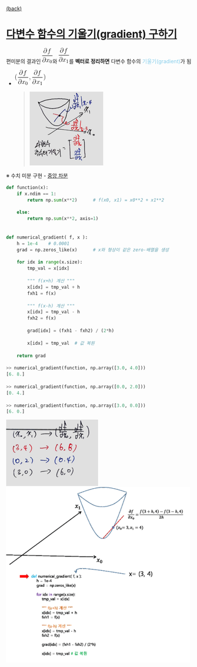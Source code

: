 [(back)](https://github.com/DoranLyong/DL_coding_master/tree/master/Self_tutorial/3_learning/MNIST_learning/4_renew-parameter/1_diff)

# [다변수 함수의 기울기(gradient) 구하기](https://blog.naver.com/cheeryun/221398641642)
편미분의 결과인 <img src="partial_x0.gif">와 <img src="partial_x1.gif">를 <b>벡터로 정리하면</b> 다변수 함수의 <span style="color:skyblue">기울기(gradient)</span>가 됨 
* <img src="gradient_vector.gif">  

    > <img src="gradient.jpg" width=200> <br/>


※ 수치 미분 구현 - [중앙 차분](https://github.com/DoranLyong/DL_coding_master/tree/master/Self_tutorial/3_learning/MNIST_learning/4_renew-parameter/1_diff/1_diff_eq/func_diff)

``` python 
def function(x):  
    if x.ndim == 1: 
        return np.sum(x**2)      # f(x0, x1) = x0**2 + x1**2

    else: 
        return np.sum(x**2, axis=1)
        

def numerical_gradient( f, x ):
    h = 1e-4    # 0.0001 
    grad = np.zeros_like(x)      # x와 형상이 같은 zero-배열을 생성 

    for idx in range(x.size):
        tmp_val = x[idx]

        """ f(x+h) 계산 """
        x[idx] = tmp_val + h 
        fxh1 = f(x)

        """ f(x-h) 계산 """ 
        x[idx] = tmp_val - h 
        fxh2 = f(x)

        grad[idx] = (fxh1 - fxh2) / (2*h)

        x[idx] = tmp_val  # 값 복원  
        
    return grad

>> numerical_gradient(function, np.array([3.0, 4.0]))
[6. 8.]

>> numerical_gradient(function, np.array([0.0, 2.0]))
[0. 4.]

>> numerical_gradient(function, np.array([3.0, 0.0]))
[6. 0.]
```

<img src="gradient_hand.jpg" width=250>  <img src="gradient_code.gif" width=500>